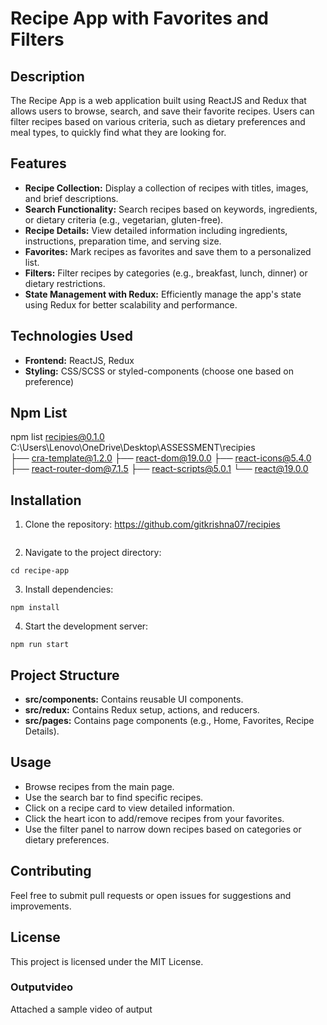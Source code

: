 # Recipe App with Favorites and Filters

## Description
The Recipe App is a web application built using ReactJS and Redux that allows users to browse, search, and save their favorite recipes. Users can filter recipes based on various criteria, such as dietary preferences and meal types, to quickly find what they are looking for.

## Features
- **Recipe Collection:** Display a collection of recipes with titles, images, and brief descriptions.
- **Search Functionality:** Search recipes based on keywords, ingredients, or dietary criteria (e.g., vegetarian, gluten-free).
- **Recipe Details:** View detailed information including ingredients, instructions, preparation time, and serving size.
- **Favorites:** Mark recipes as favorites and save them to a personalized list.
- **Filters:** Filter recipes by categories (e.g., breakfast, lunch, dinner) or dietary restrictions.
- **State Management with Redux:** Efficiently manage the app's state using Redux for better scalability and performance.

## Technologies Used
- **Frontend:** ReactJS, Redux
- **Styling:** CSS/SCSS or styled-components (choose one based on preference)
## Npm List
npm list
recipies@0.1.0 C:\Users\Lenovo\OneDrive\Desktop\ASSESSMENT\recipies        
├── cra-template@1.2.0
├── react-dom@19.0.0
├── react-icons@5.4.0
├── react-router-dom@7.1.5
├── react-scripts@5.0.1
└── react@19.0.0
## Installation
1. Clone the repository:
https://github.com/gitkrishna07/recipies
```

```
2. Navigate to the project directory:
```
cd recipe-app
```
3. Install dependencies:
```
npm install
```
4. Start the development server:
```
npm run start
```

## Project Structure
- **src/components:** Contains reusable UI components.
- **src/redux:** Contains Redux setup, actions, and reducers.
- **src/pages:** Contains page components (e.g., Home, Favorites, Recipe Details).

## Usage
- Browse recipes from the main page.
- Use the search bar to find specific recipes.
- Click on a recipe card to view detailed information.
- Click the heart icon to add/remove recipes from your favorites.
- Use the filter panel to narrow down recipes based on categories or dietary preferences.

## Contributing
Feel free to submit pull requests or open issues for suggestions and improvements.

## License
This project is licensed under the MIT License.
### Outputvideo
Attached a sample video of autput

